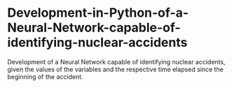 # Development-in-Python-of-a-Neural-Network-capable-of-identifying-nuclear-accidents
Development of a Neural Network capable of identifying nuclear accidents, given the values of the variables and the respective time elapsed since the beginning of the accident.

